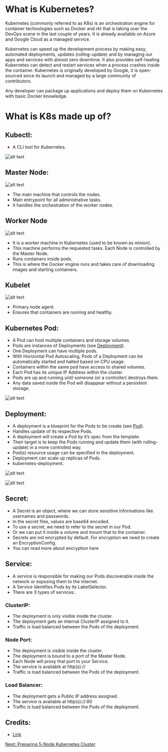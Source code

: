 # What is Kubernetes?

Kubernetes (commonly referred to as K8s) is an orchestration engine for container technologies such as Docker and rkt that is taking over the DevOps scene in the last couple of years. It is already available on Azure and Google Cloud as a managed service.

Kubernetes can speed up the development process by making easy, automated deployments, updates (rolling-update) and by managing our apps and services with almost zero downtime. It also provides self-healing. Kubernetes can detect and restart services when a process crashes inside the container. Kubernetes is originally developed by Google, it is open-sourced since its launch and managed by a large community of contributors.

Any developer can package up applications and deploy them on Kubernetes with basic Docker knowledge.

# What is K8s made up of?

## Kubectl:

- A CLI tool for Kubernetes.

![alt text](https://raw.githubusercontent.com/ajeetraina/kubernetes101/master/architecture/kubernetes-kubectl.png)



## Master Node:

![alt text](https://raw.githubusercontent.com/ajeetraina/kubernetes101/master/architecture/kubernetes-kubelet.png)

- The main machine that controls the nodes.
- Main entrypoint for all administrative tasks.
- It handles the orchestration of the worker nodes.

## Worker Node

![alt text](https://raw.githubusercontent.com/ajeetraina/kubernetes101/master/architecture/kubernetes-worker-node.png)

- It is a worker machine in Kubernetes (used to be known as minion).
- This machine performs the requested tasks. Each Node is controlled by the Master Node.
- Runs containers inside pods.
- This is where the Docker engine runs and takes care of downloading images and starting containers.

## Kubelet

![alt text](https://raw.githubusercontent.com/ajeetraina/kubernetes101/master/architecture/kubernetes-kubelet.png)

- Primary node agent.
- Ensures that containers are running and healthy.

## Kubernetes Pod:

- A Pod can host multiple containers and storage volumes.
- Pods are instances of Deployments (see [Deployment](https://collabnix.github.io/kubelabs/Deployment101/index.html)).
- One Deployment can have multiple pods.
- With Horizontal Pod Autoscaling, Pods of a Deployment can be automatically started and halted based on CPU usage.
- Containers within the same pod have access to shared volumes.
- Each Pod has its unique IP Address within the cluster.
- Pods are up and running until someone (or a controller) destroys them.
- Any data saved inside the Pod will disappear without a persistent storage.

![alt text](https://raw.githubusercontent.com/ajeetraina/kubernetes101/master/architecture/kubernetes-pod-new.png)


## Deployment:

- A deployment is a blueprint for the Pods to be create (see [Pod](https://collabnix.github.io/kubelabs/pods101/deploy-your-first-nginx-pod.html)).
- Handles update of its respective Pods.
- A deployment will create a Pod by it’s spec from the template.
- Their target is to keep the Pods running and update them (with rolling-update) in a more controlled way.
- Pod(s) resource usage can be specified in the deployment.
- Deployment can scale up replicas of Pods.
- kubernetes-deployment.

![alt text](https://raw.githubusercontent.com/ajeetraina/kubernetes101/master/architecture/kubernetes-deployment%20(1).png)

![alt text](https://raw.githubusercontent.com/ajeetraina/kubernetes101/master/architecture/kubernetes-deployment%20(1).png)

## Secret:

- A Secret is an object, where we can store sensitive informations like usernames and passwords.
- In the secret files, values are base64 encoded.
- To use a secret, we need to refer to the secret in our Pod.
- Or we can put it inside a volume and mount that to the container.
- Secrets are not encrypted by default. For encryption we need to create an EncryptionConfig.
- You can read more about encryption here

## Service:

- A service is responsible for making our Pods discoverable inside the network or exposing them to the internet.
- A Service identifies Pods by its LabelSelector.
- There are 3 types of services:.

### ClusterIP:
- The deployment is only visible inside the cluster.
- The deployment gets an internal ClusterIP assigned to it.
- Traffic is load balanced between the Pods of the deployment.

### Node Port:
- The deployment is visible inside the cluster.
- The deployment is bound to a port of the Master Node.
- Each Node will proxy that port to your Service.
- The service is available at http(s)://<ip>
- Traffic is load balanced between the Pods of the deployment.

### Load Balancer:
- The deployment gets a Public IP address assigned.
- The service is available at http(s)://<IP>:80
- Traffic is load balanced between the Pods of the deployment.

## Credits:
- [Link](https://blog.risingstack.com/what-is-kubernetes-how-to-get-started/)

[Next: Preparing 5-Node Kubernetes Cluster](http://kubelabs.collabnix.com/kube101.html)
